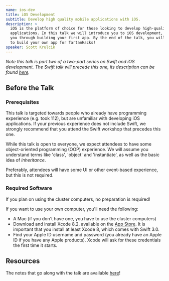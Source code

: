 ```yaml
---
name: ios-dev
title: iOS Development
subtitle: Develop high quality mobile applications with iOS.
description: >
  iOS is the platform of choice for those looking to develop high-quality mobile
  applications. In this talk we will introduce you to iOS development, and walk
  you through building your first app. By the end of the talk, you will be able
  to build your own app for TartanHacks!
speaker: Scott Krulcik
---
```


_Note this talk is part two of a two-part series on Swift and iOS development.
The Swift talk will precede this one, its description can be found
[here](../swift/)._

## Before the Talk

### Prerequisites

This talk is targeted towards people who already have programming experience
(e.g. took 112), but are unfamiliar with developing iOS applications. If your
previous experience does not include Swift, we strongly recommend that you
attend the Swift workshop that precedes this one.

While this talk is open to everyone, we expect attendees to have some
object-oriented programming (OOP) experience. We will assume you understand
terms like 'class', 'object' and 'instantiate', as well as the basic idea of
_inheritance_.

Preferably, attendees will have some UI or other event-based experience, but
this is not required.

### Required Software

If you plan on using the cluster computers, no preparation is required!

If you want to use your own computer, you'll need the following:

- A Mac (if you don't have one, you have to use the cluster computers)
- Download and install Xcode 8.2, available on the [App Store][xcode]. It is
    important that you install at least Xcode 8, which comes with Swift 3.0.
- Find your Apple ID username and password (you already have an Apple ID if you
    have any Apple products). Xcode will ask for these credentials the first
    time it starts.

## Resources

The notes that go along with the talk are available [here][ios]!

[xcode]: https://itunes.apple.com/us/app/xcode/id497799835?mt=12
[ios]: http://skrulcik.github.io/IntroToSwift/ios.html
